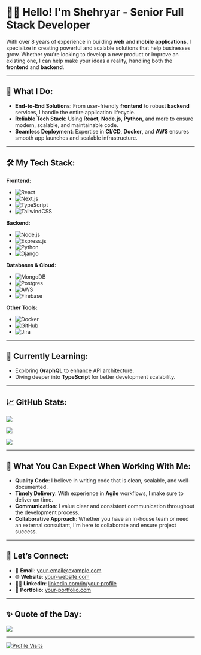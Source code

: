 # 👨‍💻 **Hello! I'm Shehryar - Senior Full Stack Developer**

With over 8 years of experience in building **web** and **mobile applications**, I specialize in creating powerful and scalable solutions that help businesses grow. Whether you're looking to develop a new product or improve an existing one, I can help make your ideas a reality, handling both the **frontend** and **backend**.

---

## 💼 **What I Do:**
- **End-to-End Solutions**: From user-friendly **frontend** to robust **backend** services, I handle the entire application lifecycle.
- **Reliable Tech Stack**: Using **React**, **Node.js**, **Python**, and more to ensure modern, scalable, and maintainable code.
- **Seamless Deployment**: Expertise in **CI/CD**, **Docker**, and **AWS** ensures smooth app launches and scalable infrastructure.

---

## 🛠️ **My Tech Stack:**

**Frontend:**
- ![React](https://img.shields.io/badge/react-%2320232a.svg?style=for-the-badge&logo=react&logoColor=%2361DAFB)
- ![Next.js](https://img.shields.io/badge/Next-black?style=for-the-badge&logo=next.js&logoColor=white)
- ![TypeScript](https://img.shields.io/badge/typescript-%23007ACC.svg?style=for-the-badge&logo=typescript&logoColor=white)
- ![TailwindCSS](https://img.shields.io/badge/tailwindcss-%2338B2AC.svg?style=for-the-badge&logo=tailwind-css&logoColor=white)

**Backend:**
- ![Node.js](https://img.shields.io/badge/node.js-6DA55F?style=for-the-badge&logo=node.js&logoColor=white)
- ![Express.js](https://img.shields.io/badge/express.js-%23404d59.svg?style=for-the-badge&logo=express&logoColor=%2361DAFB)
- ![Python](https://img.shields.io/badge/python-3670A0?style=for-the-badge&logo=python&logoColor=ffdd54)
- ![Django](https://img.shields.io/badge/django-%23092E20.svg?style=for-the-badge&logo=django&logoColor=white)

**Databases & Cloud:**
- ![MongoDB](https://img.shields.io/badge/MongoDB-%234ea94b.svg?style=for-the-badge&logo=mongodb&logoColor=white)
- ![Postgres](https://img.shields.io/badge/postgres-%23316192.svg?style=for-the-badge&logo=postgresql&logoColor=white)
- ![AWS](https://img.shields.io/badge/AWS-%23FF9900.svg?style=for-the-badge&logo=amazon-aws&logoColor=white)
- ![Firebase](https://img.shields.io/badge/firebase-%23039BE5.svg?style=for-the-badge&logo=firebase)

**Other Tools:**
- ![Docker](https://img.shields.io/badge/docker-%230db7ed.svg?style=for-the-badge&logo=docker&logoColor=white)
- ![GitHub](https://img.shields.io/badge/github-%23121011.svg?style=for-the-badge&logo=github&logoColor=white)
- ![Jira](https://img.shields.io/badge/jira-%230A0FFF.svg?style=for-the-badge&logo=jira&logoColor=white)

---

## 🌱 **Currently Learning:**
- Exploring **GraphQL** to enhance API architecture.
- Diving deeper into **TypeScript** for better development scalability.

---

## 📈 **GitHub Stats:**

![](https://github-readme-stats.vercel.app/api?username=shehryar-zs&theme=dark&hide_border=false&include_all_commits=false&count_private=false)<br/>

![](https://nirzak-streak-stats.vercel.app/?user=shehryar-zs&theme=dark&hide_border=false)<br/>

![](https://github-readme-stats.vercel.app/api/top-langs/?username=shehryar-zs&theme=dark&hide_border=false&include_all_commits=false&count_private=false&layout=compact)

---

## 💬 **What You Can Expect When Working With Me:**
- **Quality Code**: I believe in writing code that is clean, scalable, and well-documented.
- **Timely Delivery**: With experience in **Agile** workflows, I make sure to deliver on time.
- **Communication**: I value clear and consistent communication throughout the development process.
- **Collaborative Approach**: Whether you have an in-house team or need an external consultant, I'm here to collaborate and ensure project success.

---

## 🔗 **Let’s Connect:**

- 📧 **Email**: [your-email@example.com](mailto:your-email@example.com)
- 🌐 **Website**: [your-website.com](http://your-website.com)
- 🧑‍💼 **LinkedIn**: [linkedin.com/in/your-profile](https://linkedin.com/in/your-profile)
- 💼 **Portfolio**: [your-portfolio.com](http://your-portfolio.com)

---

## ✨ **Quote of the Day:**

![](https://quotes-github-readme.vercel.app/api?type=horizontal&theme=radical)

---

[![Profile Visits](https://visitcount.itsvg.in/api?id=shehryar-zs&icon=0&color=0)](https://visitcount.itsvg.in)
